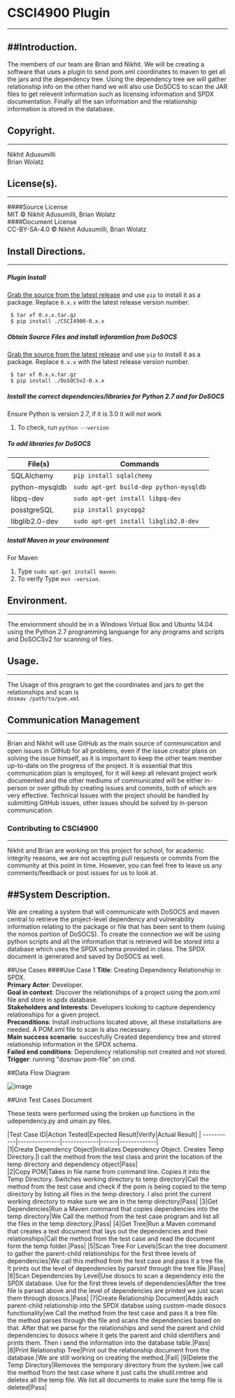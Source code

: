 # CSCI4900 Plugin
---
##Introduction.
---
The members of our team are Brian and Nikhit. We will be creating a software that uses a plugin to send pom.xml coordinates to maven to get all the jars and the dependency tree. Using the dependency tree we will gather relationship info on the other hand we will also use DoSOCS to scan the JAR files to get relevent information such as licensing information and SPDX documentation. Finally all the san information and the relationship information is stored in the database.

## Copyright.
---
Nikhit Adusumilli<br/>
Brian Wolatz

## License(s).
---
####Source License<br/>
MIT © Nikhit Adusumilli, Brian Wolatz<br/>
####Document License<br/>
CC-BY-SA-4.0 © Nikhit Adusumilli, Brian Wolatz<br/>

## Install Directions.
---
##### Plugin Install
[Grab the source from the latest
release](https://github.com/bwolatz/CSCI4900/releases) and use `pip` to install
it as a package. Replace `0.x.x` with the latest release version number.

` $ tar xf 0.x.x.tar.gz`<br/>
` $ pip install ./CSCI4900-0.x.x`

##### Obtain Source Files and install inforamtion from DoSOCS<br />
[Grab the source from the latest
release](https://github.com/nadusumilli/DoSOCSv2/releases) and use `pip` to install
it as a package. Replace `0.x.x` with the latest release version number.

` $ tar xf 0.x.x.tar.gz`<br/>
` $ pip install ./DoSOCSv2-0.x.x`

##### Install the correct dependencies/libraries for Python 2.7 and for DoSOCS<br />
Ensure Python is version 2.7, if it is 3.0 it will not work<br />
1. To check, run `python --version`

##### To add libraries for DoSOCS<br />
| File(s) | Commands |
| --- | --- |
|SQLAlchemy|`pip install sqlalchemy`|
|python-mysqldb|`sudo apt-get build-dep python-mysqldb`|
|libpq-dev|`sudo apt-get install libpq-dev`|
|posstgreSQL|`pip install psycopg2`|
|libglib2.0-dev|`sudo apt-get install libglib2.0-dev`|

##### Install Maven in your environment<br/>
For Maven<br />
1. Type `sudo apt-get install maven`.<br/>
2. To verify Type `mvn -version`.

## Environment.
---
The enviornment should be in a Windows Virtual Box and Ubuntu 14.04 using the Python 2.7 programming languange for any programs and scripts and DoSOCSv2 for scanning of files.

## Usage.
---
The Usage of this program to get the coordinates and jars to get the relationships and scan is <br/>
`dosmav /path/to/pom.xml`

## Communication Management
---
Brian and Nikhit will use GitHub as the main source of communication and open issues in GitHub for all problems, even if the issue creator plans on solving the issue himself, as it is important to keep the other team member up-to-date on the progress of the project. It is essential that this communication plan is employed, for it will keep all relevant project work documented and the other mediums of communicated will be either in-person or over github by creating issues and commits, both of which are very effective. Technical Issues with the project should be handled by submitting GitHub issues, other issues should be solved by in-person communication.

### Contributing to CSCI4900
---
Nikhit and Brian are working on this project for school, for academic integrity reasons, we are not accepting pull requests or commits from the community at this point in time. However, you can feel free to leave us any comments/feedback or post issues for us to look at.

##System Description.
---
We are creating a system that will communicate with DoSOCS and maven central to retrieve the project-level dependency and vulnerability information relating to the package or file that has been sent to them (using the nomos portion of DoSOCS). To create the connection we will be using python scripts and all the information that is retrieved will be stored into a database which uses the SPDX schema provided in class. The SPDX document is generated and saved by DoSOCS as well.

##Use Cases
####Use Case 1
**Title**: Creating Dependency Relationship in SPDX.<br/>
**Primary Actor**: Developer. <br/>
**Goal in context**: Discover the relationships of a project using the pom.xml file and store in spdx database.<br/>
**Stakeholders and Interests**: Developers looking to capture dependency relationships for a given project. <br/>
**Preconditions**: Install instructions located above, all these installations are needed. A POM.xml file to scan is also necessary. <br/>
**Main success scenario**: succesfully Created dependency tree and stored relationship information in the SPDX schema. <br/>
**Failed end conditions**: Dependency relationship not created and not stored.<br/>
**Trigger**: running "dosmav pom-file" on cmd.<br/>

##Data Flow Diagram

![image](https://cloud.githubusercontent.com/assets/11622664/14574580/243bf868-0322-11e6-86c3-68a74aa23fbe.png)

##Unit Test Cases Document

These tests were performed using the broken up functions in the udependency.py and umain.py files.

|Test Case ID|Action Tested|Expected Result|Verify|Actual Result|
| -----------|---------------|-------------|------|-------------|<br/>
|1|Create Dependency Object|Initializes Dependency Object. Creates Temp Directory.|I call the method from the test class and print the location of the temp directory and dependency object|Pass|<br/>
|2|Copy POM|Takes in file name from command line. Copies it into the Temp Directory. Switches working directory to temp directory|Call the method from the test case and check if the pom is being copied to the temp directory by listing all files in the temp directory. I also print the current working directory to make sure we are in the temp directory|Pass|
|3|Get Dependencies|Run a Maven command that copies dependencies into the temp directory|We Call the method from the test case program and list all the files in the temp directory.|Pass|
|4|Get Tree|Run a Maven command that creates a text document that lays out the dependencies and their relationships|Call the method from the test case and read the document form the temp folder.|Pass|
|5|Scan Tree For Levels|Scan the tree document to gather the parent-child relationships for the first three levels of dependencies|We call this method from the test case and pass it a tree file. It prints out the level of dependencies by parsinf through the tree file.|Pass|
|6|Scan Dependencies by Level|Use dosocs to scan a dependency into the SPDX database. Use for the first three levels of dependencies|After the tree file is parsed above and the level of dependencies are printed we just scan them through dosocs.|Pass|
|7|Create Relationship Document|Adds each parent-child relationship into the SPDX databse using custom-made dosocs functionality|we Call the method from the test case and pass it a tree file. the method parses through the file and scans the dependencies based on that. After that we parse for the relationships and send the parent and child dependencies to dosocs where it gets the parent and child identifiers and prints them. Then i send the information into the database table.|Pass|
|8|Print Relationship Tree|Print out the relationship document from the database.|We are still working on creating the method.|Fail|
|9|Delete the Temp Directory|Removes the temporary directory from the system.|we call the method from the test case where it just calls the shutil.rmtree and deletes all the temp file. We list all documents to make sure the temp file is deleted|Pass|

